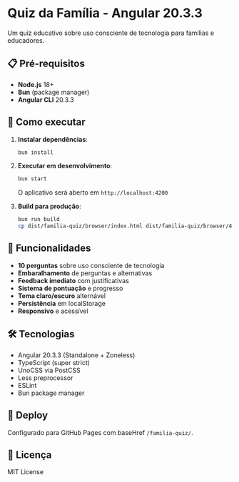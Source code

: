 # Quiz da Família - Angular 20.3.3

Um quiz educativo sobre uso consciente de tecnologia para famílias e educadores.

## 📋 Pré-requisitos

- **Node.js** 18+ 
- **Bun** (package manager)
- **Angular CLI** 20.3.3

## 🚀 Como executar

1. **Instalar dependências**:
   ```bash
   bun install
   ```

2. **Executar em desenvolvimento**:
   ```bash
   bun start
   ```
   O aplicativo será aberto em `http://localhost:4200`

3. **Build para produção**:
   ```bash
   bun run build
   cp dist/familia-quiz/browser/index.html dist/familia-quiz/browser/404.html
   ```

## 🎯 Funcionalidades

- **10 perguntas** sobre uso consciente de tecnologia
- **Embaralhamento** de perguntas e alternativas
- **Feedback imediato** com justificativas
- **Sistema de pontuação** e progresso
- **Tema claro/escuro** alternável
- **Persistência** em localStorage
- **Responsivo** e acessível

## 🛠️ Tecnologias

- Angular 20.3.3 (Standalone + Zoneless)
- TypeScript (super strict)
- UnoCSS via PostCSS
- Less preprocessor
- ESLint
- Bun package manager

## 📱 Deploy

Configurado para GitHub Pages com baseHref `/familia-quiz/`.

## 📄 Licença

MIT License
